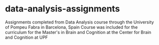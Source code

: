 # data-analysis-assignments
Assignments completed from Data Analysis course through the University of Pompeu Fabra in Barcelona, Spain
Course was included for the curriculum for the Master's in Brain and Cognition at the Center for Brain and Cognition at UPF
